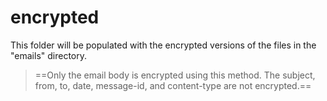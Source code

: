 # encrypted
This folder will be populated with the encrypted versions of the files in the "emails" directory.
> ==Only the email body is encrypted using this method. The subject, from, to, date, message-id, and content-type are not encrypted.== 
